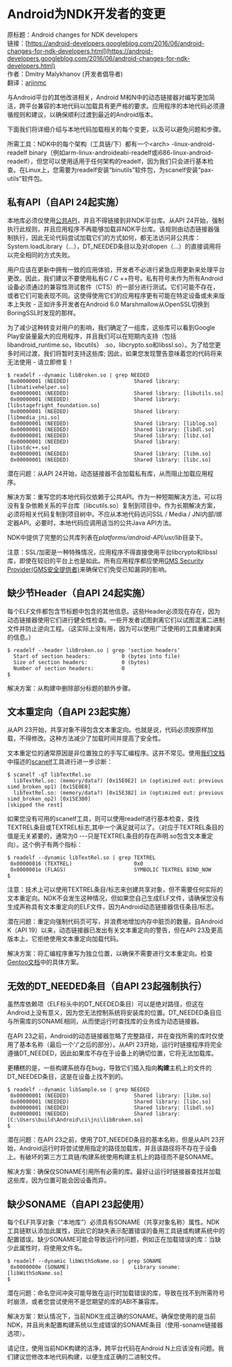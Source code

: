 # Android为NDK开发者的变更

原标题：Android changes for NDK developers  
链接：[https://android-developers.googleblog.com/2016/06/android-changes-for-ndk-developers.html](https://android-developers.googleblog.com/2016/06/android-changes-for-ndk-developers.html)  
作者：Dmitry Malykhanov (开发者倡导者)  
翻译：[arjinmc](https://github.com/arjinmc)  

与Android平台的其他改进相关，Android M和N中的动态链接器对编写更加简洁，跨平台兼容的本地代码以加载具有更严格的要求。应用程序的本地代码必须遵循规则和建议，以确保顺利过渡到最近的Android版本。

下面我们将详细介绍与本地代码加载相关的每个变更，以及可以避免问题和步骤。

所需工具：NDK中的每个架构（工具链/下）都有一个<arch\> -linux-android-readelf binary（例如arm-linux-androideabi-readelf或i686-linux-android-readelf），但您可以使用适用于任何架构的readelf，因为我们只会进行基本检查。在Linux上，您需要为readelf安装“binutils”软件包，为scanelf安装“pax-utils”软件包。

## 私有API（自API 24起实施）

本地库必须仅使用[公共API](http://developer.android.com/ndk/guides/stable_apis.html?utm_campaign=android_discussion_ndkchanges_062716&utm_source=anddev&utm_medium=blog)，并且不得链接到非NDK平台库。从API 24开始，强制执行此规则，并且应用程序不再能够加载非NDK平台库。该规则由动态链接器强制执行，因此无论代码尝试加载它们的方式如何，都无法访问非公共库：System.loadLibrary（...），DT_NEEDED条目以及对dlopen（...）的直接调用将以完全相同的方式失败。

用户应该在更新中拥有一致的应用体验，开发者不必进行紧急应用更新来处理平台更改。因此，我们建议不要使用私有C / C ++符号。私有符号未作为所有Android设备必须通过的兼容性测试套件（CTS）的一部分进行测试。它们可能不存在，或者它们可能表现不同。这使得使用它们的应用程序更有可能在特定设备或未来版本上失败 - 正如许多开发者在Android 6.0 Marshmallow从OpenSSL切换到BoringSSL时发现的那样。

为了减少这种转变对用户的影响，我们确定了一组库，这些库可以看到Google Play安装量最大的应用程序，并且我们可以在短期内支持（包括libandroid_runtime.so，libcutils） .so，libcrypto.so和libssl.so）。为了给您更多时间过渡，我们将暂时支持这些库; 因此，如果您发现警告意味着您的代码将来无法使用 - 请立即修复！

```code
$ readelf --dynamic libBroken.so | grep NEEDED
 0x00000001 (NEEDED)                     Shared library: [libnativehelper.so]
 0x00000001 (NEEDED)                     Shared library: [libutils.so]
 0x00000001 (NEEDED)                     Shared library: [libstagefright_foundation.so]
 0x00000001 (NEEDED)                     Shared library: [libmedia_jni.so]
 0x00000001 (NEEDED)                     Shared library: [liblog.so]
 0x00000001 (NEEDED)                     Shared library: [libdl.so]
 0x00000001 (NEEDED)                     Shared library: [libz.so]
 0x00000001 (NEEDED)                     Shared library: [libstdc++.so]
 0x00000001 (NEEDED)                     Shared library: [libm.so]
 0x00000001 (NEEDED)                     Shared library: [libc.so]
```

潜在问题：从API 24开始，动态链接器不会加载私有库，从而阻止加载应用程序。

解决方案：重写您的本地代码仅依赖于公共API。作为一种短期解决方法，可以将没有复杂依赖关系的平台库（libcutils.so）复制到项目中。作为长期解决方案，必须将相关代码复制到项目树中。不应从本地代码访问SSL / Media / JNI内部/绑定器API。必要时，本地代码应调用适当的公共Java API方法。

NDK中提供了完整的公共库列表在<i>platforms/android-API/usr/lib</i>目录下。

注意：SSL/加密是一种特殊情况，应用程序不得直接使用平台libcrypto和libssl库，即使在较旧的平台上也是如此。所有应用程序都应使用[GMS Security Provider(GMS安全提供者)](http://developer.android.com/training/articles/security-gms-provider.html?utm_campaign=android_discussion_ndkchanges_062716&utm_source=anddev&utm_medium=blog)来确保它们免受已知漏洞的影响。

## 缺少节Header（自API 24起实施）

每个ELF文件都包含节标题中包含的其他信息。这些Header必须现在存在，因为动态链接器使用它们进行健全性检查。一些开发者试图剥离它们以试图混淆二进制文件并防止逆向工程。（这实际上没有用，因为可以使用广泛使用的工具重建剥离的信息。）

```code
$ readelf --header libBroken.so | grep 'section headers'
  Start of section headers:          0 (bytes into file)
  Size of section headers:           0 (bytes)
  Number of section headers:         0
$
```

解决方案：从构建中删除部分标题的额外步骤。

## 文本重定向（自API 23起实施）

从API 23开始，共享对象不得包含文本重定向。也就是说，代码必须按原样加载，不得修改。这种方法减少了加载时间并提高了安全性。

文本重定位的通常原因是非位置独立的手写汇编程序。这并不常见。使用[我们文档](http://developer.android.com/about/versions/marshmallow/android-6.0-changes.html?utm_campaign=android_discussion_ndkchanges_062716&utm_source=anddev&utm_medium=blog#behavior-runtime)中描述的[scanelf](https://wiki.gentoo.org/wiki/Hardened/Textrels_Guide#Finding_broken_object_code)工具进行进一步诊断：

```code
$ scanelf -qT libTextRel.so
  libTextRel.so: (memory/data?) [0x15E0E2] in (optimized out: previous simd_broken_op1) [0x15E0E0]
  libTextRel.so: (memory/data?) [0x15E3B2] in (optimized out: previous simd_broken_op2) [0x15E3B0]
[skipped the rest]
```

如果您没有可用的scanelf工具，则可以使用readelf进行基本检查，查找TEXTREL条目或TEXTREL标志,其中一个满足就可以了。（对应于TEXTREL条目的值是无关紧要的，通常为0 ---只是TEXTREL条目的存在声明.so包含文本重定向）。这个例子有两个指标：

```code
$ readelf --dynamic libTextRel.so | grep TEXTREL
 0x00000016 (TEXTREL)                    0x0
 0x0000001e (FLAGS)                      SYMBOLIC TEXTREL BIND_NOW
$
```

注意：技术上可以使用TEXTREL条目/标志来创建共享对象，但不需要任何实际的文本重定向。NDK不会发生这种情况，但如果您自己生成ELF文件，请确保您没有生成声称具有文本重定向的ELF文件，因为Android动态链接器信任条目/标志。

潜在问题：重定向强制代码页可写，并浪费地增加内存中脏页的数量。自Android K（API 19）以来，动态链接器已发出有关文本重定向的警告，但在API 23及更高版本上，它拒绝使用文本重定向加载代码。

解决方案：将汇编程序重写为独立位置，以确保不需要进行文本重定向。检查[Gentoo文档](https://wiki.gentoo.org/wiki/Hardened/Textrels_Guide)中的具体方案。

## 无效的DT_NEEDED条目（自API 23起强制执行）

虽然库依赖项（ELF标头中的DT_NEEDED条目）可以是绝对路径，但这在Android上没有意义，因为您无法控制系统将安装库的位置。DT_NEEDED条目应与所需库的SONAME相同，从而使运行时查找库的业务成为动态链接器。

在API 23之前，Android的动态链接器忽略了完整路径，并在查找所需的库时仅使用了基本名称（最后一个'/'之后的部分）。从API 23开始，运行时链接程序将完全遵循DT_NEEDED，因此如果库不存在于设备上的确切位置，它将无法加载库。

更糟糕的是，一些构建系统存在bug，导致它们插入指向<strong>构建</strong>主机上的文件的DT_NEEDED条目，这是在设备上找不到的。

```code
$ readelf --dynamic libSample.so | grep NEEDED
 0x00000001 (NEEDED)                     Shared library: [libm.so]
 0x00000001 (NEEDED)                     Shared library: [libc.so]
 0x00000001 (NEEDED)                     Shared library: [libdl.so]
 0x00000001 (NEEDED)                     Shared library:
[C:\Users\build\Android\ci\jni\libBroken.so]
$
```

潜在问题：在API 23之前，使用了DT_NEEDED条目的基本名称，但是从API 23开始，Android运行时将尝试使用指定的路径加载库，并且该路径将不存在于设备上。有破坏的第三方工具链/构建系统使用构建主机上的路径而不是SONAME。

解决方案：确保仅SONAME引用所有必需的库。最好让运行时链接器查找并加载这些库，因为位置可能会因设备而异。

## 缺少SONAME（自API 23起使用）

每个ELF共享对象（“本地库”）必须具有SONAME（共享对象名称）属性。NDK工具链默认添加此属性，因此它的缺失表示配置错误的备用工具链或构建系统中的配置错误。缺少SONAME可能会导致运行时问题，例如正在加载错误的库：当缺少此属性时，将使用文件名。

```code
$ readelf --dynamic libWithSoName.so | grep SONAME
 0x0000000e (SONAME)                     Library soname: [libWithSoName.so]
$
``` 

潜在问题：命名空间冲突可能导致在运行时加载错误的库，导致在找不到所需符号时崩溃，或者您尝试使用不是您期望的库的ABI不兼容库。

解决方案：默认情况下，当前NDK生成正确的SONAME。确保您使用的是当前NDK，并且尚未配置构建系统以生成错误的SONAME条目（使用-soname链接器选项）。

请记住，使用当前NDK构建的洁净，跨平台代码在Android N上应该没有问题。我们建议您修改本地代码构建，以便生成正确的二进制文件。